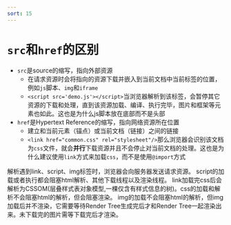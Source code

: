 ```yaml
---
sort: 15
---
```


# `src`和`href`的区别

* `src`是source的缩写，指向外部资源
  * 在请求资源时会将指向的资源下载并嵌入到当前文档中当前标签的位置，例如`js`脚本、`img`和`iframe`
  * `<script src='demo.js'></script>`当浏览器解析到该标签，会暂停其它资源的下载和处理，直到该资源加载、编译、执行完毕，图片和框架等元素也如此。这也是为什么js脚本放在底部而不是头部
* `href`是Hypertext Reference的缩写，指向网络资源所在位置
  * 建立和当前元素（锚点）或当前文档（链接）之间的链接
  * `<link href="common.css" rel="stylesheet"/>`那么浏览器会识别该文档为`css`文件，就会**并行**下载资源并且不会停止对当前文档的处理。这也是为什么建议使用`link`方式来加载`css`，而不是使用`@import`方式


解析遇到link、script、img标签时，浏览器会向服务器发送请求资源。
script的加载或者执行都会阻塞html解析、其他下载线程以及渲染线程。
link加载完css后会解析为CSSOM(层叠样式表对象模型,一棵仅含有样式信息的树)。css的加载和解析不会阻塞html的解析，但会阻塞渲染。
img的加载不会阻塞html的解析，但img加载后并不渲染，它需要等待Render Tree生成完后才和Render Tree一起渲染出来。未下载完的图片需等下载完后才渲染。
